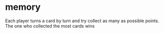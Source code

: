 # memory
Each player turns a card by turn and try collect as many as possible points. The one who collected the most cards wins
